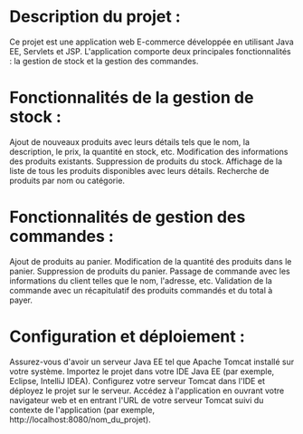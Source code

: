 # Description du projet :
Ce projet est une application web E-commerce développée en utilisant Java EE, Servlets et JSP. L'application comporte deux principales fonctionnalités : la gestion de stock et la gestion des commandes.

# Fonctionnalités de la gestion de stock :
Ajout de nouveaux produits avec leurs détails tels que le nom, la description, le prix, la quantité en stock, etc.
Modification des informations des produits existants.
Suppression de produits du stock.
Affichage de la liste de tous les produits disponibles avec leurs détails.
Recherche de produits par nom ou catégorie.
# Fonctionnalités de gestion des commandes :
Ajout de produits au panier.
Modification de la quantité des produits dans le panier.
Suppression de produits du panier.
Passage de commande avec les informations du client telles que le nom, l'adresse, etc.
Validation de la commande avec un récapitulatif des produits commandés et du total à payer.
# Configuration et déploiement :
Assurez-vous d'avoir un serveur Java EE tel que Apache Tomcat installé sur votre système.
Importez le projet dans votre IDE Java EE (par exemple, Eclipse, IntelliJ IDEA).
Configurez votre serveur Tomcat dans l'IDE et déployez le projet sur le serveur.
Accédez à l'application en ouvrant votre navigateur web et en entrant l'URL de votre serveur Tomcat suivi du contexte de l'application (par exemple, http://localhost:8080/nom_du_projet).
